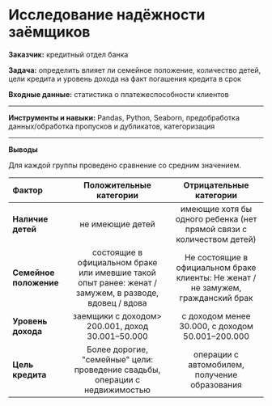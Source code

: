 # Исследование надёжности заёмщиков

**Заказчик:**  кредитный отдел банка

**Задача:** определить влияет ли семейное положение, количество детей, цели кредита и уровень дохода на факт погашения кредита в срок

**Входные данные:** статистика о платежеспособности клиентов

------------
**Инструменты и навыки:** Pandas, Python, Seaborn, предобработка данных/обработка пропусков и дубликатов, категоризация 

------

**Выводы**

Для каждой группы проведено сравнение со средним значением. 

| Фактор  | Положительные категории  | Отрицательные категории |  
|:------------- |:---------------:| :-----------:|  
|**Наличие детей**|не имеющие детей|имеющие хотя бы одного ребенка (нет прямой связи с количеством детей)|
|**Семейное положение**|состоящие в официальном браке или имевшие такой опыт ранее: женат / замужем, в разводе, вдовец / вдова|Не состоящие в официальном браке клиенты: Не женат / не замужем, гражданский брак|
|**Уровень дохода**|заемщики с доходом> 200.001, доход 30.001–50.000|с доходом менее 30.000, с доходом 50.001–200.000|
|**Цель кредита**|Более дорогие, "семейные" цели: проведение свадьбы, операции с недвижимостью|операции с автомобилем, получение образования|
